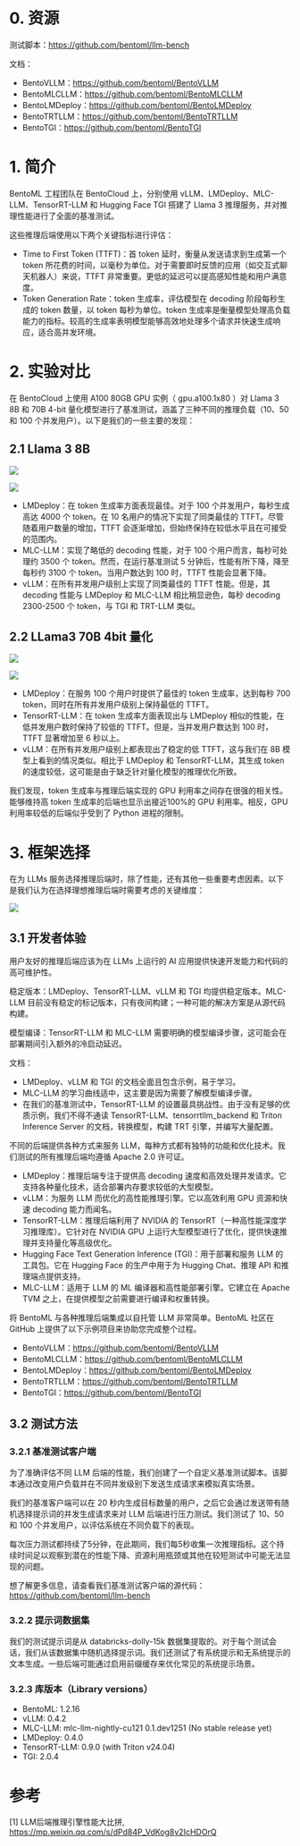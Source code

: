 # 0. 资源

测试脚本：https://github.com/bentoml/llm-bench

文档：

- BentoVLLM：https://github.com/bentoml/BentoVLLM
- BentoMLCLLM：https://github.com/bentoml/BentoMLCLLM
- BentoLMDeploy：https://github.com/bentoml/BentoLMDeploy
- BentoTRTLLM：https://github.com/bentoml/BentoTRTLLM
- BentoTGI：https://github.com/bentoml/BentoTGI

# 1. 简介

BentoML 工程团队在 BentoCloud 上，分别使用 vLLM、LMDeploy、MLC-LLM、TensorRT-LLM 和 Hugging Face TGI 搭建了 Llama 3 推理服务，并对推理性能进行了全面的基准测试。

这些推理后端使用以下两个关键指标进行评估：

- Time to First Token (TTFT)：首 token 延时，衡量从发送请求到生成第一个 token 所花费的时间，以毫秒为单位。对于需要即时反馈的应用（如交互式聊天机器人）来说，TTFT 非常重要。更低的延迟可以提高感知性能和用户满意度。
- Token Generation Rate：token 生成率，评估模型在 decoding 阶段每秒生成的 token 数量，以 token 每秒为单位。token 生成率是衡量模型处理高负载能力的指标。较高的生成率表明模型能够高效地处理多个请求并快速生成响应，适合高并发环境。

# 2. 实验对比

在 BentoCloud 上使用 A100 80GB GPU 实例（ gpu.a100.1x80 ）对 Llama 3 8B 和 70B 4-bit 量化模型进行了基准测试，涵盖了三种不同的推理负载（10、50 和 100 个并发用户）。以下是我们的一些主要的发现：

## 2.1 Llama 3 8B

![](.02_汇总对比2_images/llama3_8B_TTFT.png)

![](.02_汇总对比2_images/llama3_8B_生成速率.png)

- LMDeploy：在 token 生成率方面表现最佳。对于 100 个并发用户，每秒生成高达 4000 个 token。在 10 名用户的情况下实现了同类最佳的 TTFT。尽管随着用户数量的增加，TTFT 会逐渐增加，但始终保持在较低水平且在可接受的范围内。
- MLC-LLM：实现了略低的 decoding 性能，对于 100 个用户而言，每秒可处理约 3500 个 token。然而，在运行基准测试 5 分钟后，性能有所下降，降至每秒约 3100 个 token。当用户数达到 100 时，TTFT 性能会显著下降。
- vLLM：在所有并发用户级别上实现了同类最佳的 TTFT 性能。但是，其 decoding 性能与 LMDeploy 和 MLC-LLM 相比稍显逊色，每秒 decoding 2300-2500 个 token，与 TGI 和 TRT-LLM 类似。

## 2.2 LLama3 70B 4bit 量化

![](.02_汇总对比2_images/llam3_70B_4bit_TTFT.png)

![](.02_汇总对比2_images/LLAM3_70b_生成速率.png)

- LMDeploy：在服务 100 个用户时提供了最佳的 token 生成率，达到每秒 700 token，同时在所有并发用户级别上保持最低的 TTFT。
- TensorRT-LLM：在 token 生成率方面表现出与 LMDeploy 相似的性能，在低并发用户数时保持了较低的 TTFT。但是，当并发用户数达到 100 时，TTFT 显著增加至 6 秒以上。
- vLLM：在所有并发用户级别上都表现出了稳定的低 TTFT，这与我们在 8B 模型上看到的情况类似。相比于 LMDeploy 和 TensorRT-LLM，其生成 token 的速度较低，这可能是由于缺乏针对量化模型的推理优化所致。

我们发现，token 生成率与推理后端实现的 GPU 利用率之间存在很强的相关性。能够维持高 token 生成率的后端也显示出接近100%的 GPU 利用率。相反，GPU 利用率较低的后端似乎受到了 Python 进程的限制。

# 3. 框架选择

在为 LLMs 服务选择推理后端时，除了性能，还有其他一些重要考虑因素。以下是我们认为在选择理想推理后端时需要考虑的关键维度：

![](.02_汇总对比2_images/选择对比.png)

## 3.1 开发者体验

用户友好的推理后端应该为在 LLMs 上运行的 AI 应用提供快速开发能力和代码的高可维护性。

稳定版本：LMDeploy、TensorRT-LLM、vLLM 和 TGI 均提供稳定版本。MLC-LLM 目前没有稳定的标记版本，只有夜间构建；一种可能的解决方案是从源代码构建。

模型编译：TensorRT-LLM 和 MLC-LLM 需要明确的模型编译步骤，这可能会在部署期间引入额外的冷启动延迟。

文档：

- LMDeploy、vLLM 和 TGI 的文档全面且包含示例，易于学习。
- MLC-LLM 的学习曲线适中，这主要是因为需要了解模型编译步骤。
- 在我们的基准测试中，TensorRT-LLM 的设置最具挑战性。由于没有足够的优质示例，我们不得不通读 TensorRT-LLM、tensorrtllm_backend 和 Triton Inference Server 的文档，转换模型，构建 TRT 引擎，并编写大量配置。

不同的后端提供各种方式来服务 LLM，每种方式都有独特的功能和优化技术。我们测试的所有推理后端均遵循 Apache 2.0 许可证。

- LMDeploy：推理后端专注于提供高 decoding 速度和高效处理并发请求。它支持各种量化技术，适合部署内存要求较低的大型模型。
- vLLM：为服务 LLM 而优化的高性能推理引擎。它以高效利用 GPU 资源和快速 decoding 能力而闻名。
- TensorRT-LLM：推理后端利用了 NVIDIA 的 TensorRT（一种高性能深度学习推理库）。它针对在 NVIDIA GPU 上运行大型模型进行了优化，提供快速推理并支持量化等高级优化。
- Hugging Face Text Generation Inference (TGI)：用于部署和服务 LLM 的工具包。它在 Hugging Face 的生产中用于为 Hugging Chat、推理 API 和推理端点提供支持。
- MLC-LLM：适用于 LLM 的 ML 编译器和高性能部署引擎。它建立在 Apache TVM 之上，在提供模型之前需要进行编译和权重转换。

将 BentoML 与各种推理后端集成以自托管 LLM 非常简单。BentoML 社区在 GitHub 上提供了以下示例项目来协助您完成整个过程。

- BentoVLLM：https://github.com/bentoml/BentoVLLM
- BentoMLCLLM：https://github.com/bentoml/BentoMLCLLM
- BentoLMDeploy：https://github.com/bentoml/BentoLMDeploy
- BentoTRTLLM：https://github.com/bentoml/BentoTRTLLM
- BentoTGI：https://github.com/bentoml/BentoTGI

## 3.2 测试方法

### 3.2.1 基准测试客户端

为了准确评估不同 LLM 后端的性能，我们创建了一个自定义基准测试脚本。该脚本通过改变用户负载并在不同并发级别下发送生成请求来模拟真实场景。

我们的基准客户端可以在 20 秒内生成目标数量的用户，之后它会通过发送带有随机选择提示词的并发生成请求来对 LLM 后端进行压力测试。我们测试了 10、50 和 100 个并发用户，以评估系统在不同负载下的表现。

每次压力测试都持续了5分钟，在此期间，我们每5秒收集一次推理指标。这个持续时间足以观察到潜在的性能下降、资源利用瓶颈或其他在较短测试中可能无法显现的问题。

想了解更多信息，请查看我们基准测试客户端的源代码：https://github.com/bentoml/llm-bench

### 3.2.2 提示词数据集

我们的测试提示词是从 databricks-dolly-15k 数据集提取的。对于每个测试会话，我们从该数据集中随机选择提示词。我们还测试了有系统提示和无系统提示的文本生成。一些后端可能通过启用前缀缓存来优化常见的系统提示场景。

### 3.2.3 库版本（Library versions）

- BentoML: 1.2.16
- vLLM: 0.4.2
- MLC-LLM: mlc-llm-nightly-cu121 0.1.dev1251 (No stable release yet)
- LMDeploy: 0.4.0
- TensorRT-LLM: 0.9.0 (with Triton v24.04)
- TGI: 2.0.4

# 参考

[1] LLM后端推理引擎性能大比拼, https://mp.weixin.qq.com/s/dPd84P_VdKog8v2IcHDOrQ